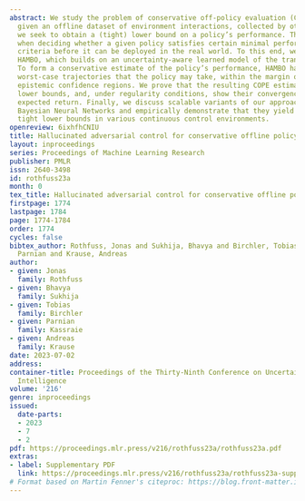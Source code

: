```yaml
---
abstract: We study the problem of conservative off-policy evaluation (COPE) where
  given an offline dataset of environment interactions, collected by other agents,
  we seek to obtain a (tight) lower bound on a policy’s performance. This is crucial
  when deciding whether a given policy satisfies certain minimal performance/safety
  criteria before it can be deployed in the real world. To this end, we introduce
  HAMBO, which builds on an uncertainty-aware learned model of the transition dynamics.
  To form a conservative estimate of the policy’s performance, HAMBO hallucinates
  worst-case trajectories that the policy may take, within the margin of the models’
  epistemic confidence regions. We prove that the resulting COPE estimates are valid
  lower bounds, and, under regularity conditions, show their convergence to the true
  expected return. Finally, we discuss scalable variants of our approach based on
  Bayesian Neural Networks and empirically demonstrate that they yield reliable and
  tight lower bounds in various continuous control environments.
openreview: 6ixhfhCNIU
title: Hallucinated adversarial control for conservative offline policy evaluation
layout: inproceedings
series: Proceedings of Machine Learning Research
publisher: PMLR
issn: 2640-3498
id: rothfuss23a
month: 0
tex_title: Hallucinated adversarial control for conservative offline policy evaluation
firstpage: 1774
lastpage: 1784
page: 1774-1784
order: 1774
cycles: false
bibtex_author: Rothfuss, Jonas and Sukhija, Bhavya and Birchler, Tobias and Kassraie,
  Parnian and Krause, Andreas
author:
- given: Jonas
  family: Rothfuss
- given: Bhavya
  family: Sukhija
- given: Tobias
  family: Birchler
- given: Parnian
  family: Kassraie
- given: Andreas
  family: Krause
date: 2023-07-02
address:
container-title: Proceedings of the Thirty-Ninth Conference on Uncertainty in Artificial
  Intelligence
volume: '216'
genre: inproceedings
issued:
  date-parts:
  - 2023
  - 7
  - 2
pdf: https://proceedings.mlr.press/v216/rothfuss23a/rothfuss23a.pdf
extras:
- label: Supplementary PDF
  link: https://proceedings.mlr.press/v216/rothfuss23a/rothfuss23a-supp.pdf
# Format based on Martin Fenner's citeproc: https://blog.front-matter.io/posts/citeproc-yaml-for-bibliographies/
---
```

